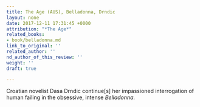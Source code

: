 ```yaml
---
title: The Age (AUS), Belladonna, Drndic
layout: none
date: 2017-12-11 17:31:45 +0000
attribution: "*The Age*"
related_books:
- book/belladonna.md
link_to_original: ''
related_author: ''
nd_author_of_this_review: ''
weight: ''
draft: true

---
```

Croatian novelist Dasa Drndic continue\[s\] her impassioned interrogation of human failing in the obsessive, intense _Belladonna._